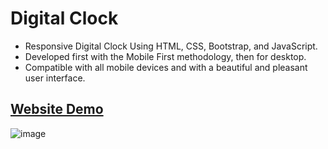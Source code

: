 # Digital Clock
- Responsive Digital Clock Using HTML, CSS, Bootstrap, and JavaScript.
- Developed first with the Mobile First methodology, then for desktop.
- Compatible with all mobile devices and with a beautiful and pleasant user interface.

## [Website Demo](https://mahrous-gamal.github.io/Digital-Clock/)

![image](https://github.com/Mahrous-Gamal/Digital-Clock/assets/105131896/f7bda7f6-b7af-431c-854d-ea25b5273234)

